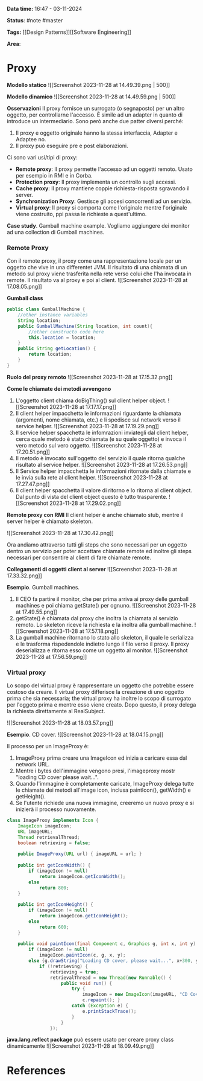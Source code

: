 **Data time:** 16:47 - 03-11-2024

**Status**: #note #master 

**Tags:** [[Design Patterns]][[Software Engineering]]

**Area**: 
# Proxy

**Modello statico**
![[Screenshot 2023-11-28 at 14.49.39.png | 500]]

**Modello dinamico**
![[Screenshot 2023-11-28 at 14.49.59.png | 500]]

**Osservazioni**
Il proxy fornisce un surrogato (o segnaposto) per un altro oggetto, per controllarne l'accesso. È simile ad un adapter in quanto di introduce un intermediario. Sono però anche due patter diversi perché:
1. Il proxy e oggetto originale hanno la stessa interfaccia, Adapter e Adaptee no.
2. Il proxy può eseguire pre e post elaborazioni.

Ci sono vari usi/tipi di proxy:
- **Remote proxy**: Il proxy permette l'accesso ad un oggetti remoto. Usato per esempio in RMI e in Corba.
- **Protection proxy**: Il proxy implementa un controllo sugli accessi.
- **Cache proxy**: Il proxy mantiene coppie richiesta-risposta sgravando il server.
- **Synchronization Proxy**: Gestisce gli accesi concorrenti ad un servizio.
- **Virtual proxy**: Il proxy si comporta come l'originale mentre l'originale viene costruito, ppi passa le richieste a quest'ultimo.

**Case study**. Gamball machine example.
Vogliamo aggiungere dei monitor ad una collection di Gumball machines.

### Remote Proxy
Con il remote proxy, il proxy come una rappresentazione locale per un oggetto che vive in una differentet JVM. Il risultato di una chiamata di un metodo sul proxy viene trasferita nella rete verso colui che l'ha invocata in remote. Il risultato va al proxy e poi al client.
![[Screenshot 2023-11-28 at 17.08.05.png]]

**Gumball class**
```java 
public class GumballMachine {
	//other instance variables
	String location;
	public GumballMachine(String location, int count){
		//other constructo code here
		this.location = location;
	}
	public String getLocation() {
		return location;
	}
}
```

**Ruolo del proxy remoto**
![[Screenshot 2023-11-28 at 17.15.32.png]]

**Come le chiamate dei metodi avvengono**
1. L'oggetto client chiama doBigThing() sul client helper object.
![[Screenshot 2023-11-28 at 17.17.17.png]]
2. Il client helper impacchetta le informazioni riguardante la chiamata (argomenti, nome chiamata, etc.) e li spedisce sul network verso il service helper.
![[Screenshot 2023-11-28 at 17.19.29.png]]
3. Il service helper spacchetta le infomrazioni inviategli dal client helper, cerca quale metodo è stato chiamata (e su quale oggetto) e invoca il vero metodo sul vero oggetto.
![[Screenshot 2023-11-28 at 17.20.51.png]]
4. Il metodo è invocato sull'oggetto del servizio il quale ritorna qualche risultato al service helper.
![[Screenshot 2023-11-28 at 17.26.53.png]]
5. Il Service helper impacchetta le informazioni ritornate dalla chiamate e le invia sulla rete al client helper.
![[Screenshot 2023-11-28 at 17.27.47.png]]
6. Il client helper spacchetta il valore di ritorno e lo ritorna al client object. Dal punto di vista del client object questo è tutto trasparente.
![[Screenshot 2023-11-28 at 17.29.02.png]]

**Remote proxy con RMI**
Il client helper è anche chiamato stub, mentre il server helper è chiamato skeleton.

![[Screenshot 2023-11-28 at 17.30.42.png]]

Ora andiamo attraverso tutti gli steps che sono necessari per un oggetto dentro un servizio per poter accettare chiamate remote ed inoltre gli steps necessari per consentire al client di fare chiamate remote.

**Collegamenti di oggetti client al server**
![[Screenshot 2023-11-28 at 17.33.32.png]]

**Esempio**. Gumball machines.
1. Il CEO fa partire il monitor, che per prima arriva ai proxy delle gumball machines e poi chiama getState() per ognuno.
![[Screenshot 2023-11-28 at 17.49.55.png]]
2. getState() è chiamata dal proxy che inoltra la chiamata al servizio remoto. Lo skeleton riceve la richiesta e la inoltra alla gumball machine.
![[Screenshot 2023-11-28 at 17.57.18.png]]
4. La gumball machine ritornano lo stato allo skeleton, il quale le serializza e le trasforma rispedendole indietro lungo il filo verso il proxy. Il proxy deserializza e ritorna esso come un oggetto al monitor.
![[Screenshot 2023-11-28 at 17.56.59.png]]

### Virtual proxy
Lo scopo del virtual proxy è rappresentare un oggetto che potrebbe essere costoso da creare. Il virtual proxy differisce la creazione di uno oggetto prima che sia necessaria; the virtual proxy ha inoltre lo scopo di surrogato per l'oggeto prima e mentre esso viene creato. Dopo questo, il proxy delega la richiesta direttamente al RealSubject.

![[Screenshot 2023-11-28 at 18.03.57.png]]

**Esempio**. CD cover.
![[Screenshot 2023-11-28 at 18.04.15.png]]

Il processo per un ImageProxy è:
1. ImageProxy prima creare una ImageIcon ed inizia a caricare essa dal network URL.
2. Mentre i bytes dell'immagine vengono presi, l'imageproxy mostr "loading CD cover please wait...".
3. Quando l'immagine è completamente caricate, ImageProxy delega tutte le chiamate dei metodi all'image icon, inclusa paintIcon(), getWidth() e getHeight().
4. Se l'utente richiede una nuova immagine, creeremo un nuovo proxy e si inizierà il processo nuovamente.

```java
class ImageProxy implements Icon { 
	ImageIcon imageIcon; 
	URL imageURL; 
	Thread retrievalThread; 
	boolean retrieving = false; 
	
	public ImageProxy(URL url) { imageURL = url; } 
	
	public int getIconWidth() { 
		if (imageIcon != null) 
			return imageIcon.getIconWidth(); 
		else 
			return 800; 
	} 
	
	public int getIconHeight() { 
		if (imageIcon != null) 
			return imageIcon.getIconHeight(); 
		else 
			return 600;
	} 
	
	public void paintIcon(final Component c, Graphics g, int x, int y)  {
		if (imageIcon != null) 
			imageIcon.paintIcon(c, g, x, y);
		else {g.drawString("Loading CD cover, please wait...", x+300, y+190);
			if (!retrieving) { 
				retrieving = true; 
				retrievalThread = new Thread(new Runnable() { 
					public void run() { 
						try { 
							imageIcon = new ImageIcon(imageURL, "CD Cover");
							c.repaint(); } 
						catch (Exception e) { 
							e.printStackTrace();
						}
					}
				});
```

**java.lang.reflect package** può essere usato per creare proxy class dinamicamente
![[Screenshot 2023-11-28 at 18.09.49.png]]


# References